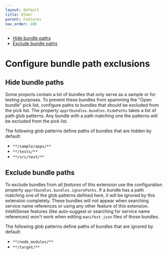 ```yaml
---
layout: default
title: Other
parent: Features
nav_order: 100
---
```


- [Hide bundle paths](#hide-bundle-paths)
- [Exclude bundle paths](#exclude-bundle-paths)

# Configure bundle path exclusions

## Hide bundle paths
Some projects contain a lot of bundles that only serve as a sample or for testing purposes.
To prevent these bundles from spamming the "Open bundle" pick list, configure paths to bundles that should be excluded from the pick list.
The property `apprtbundles.bundles.hidePaths` takes a list of path glob patterns.
Any bundle with a path matching one the patterns will be excluded from the pick list.

The following glob patterns define paths of bundles that are hidden by default:
* `**/sample/apps/**`
* `**/tests/**`
* `**/src/test/**`


## Exclude bundle paths

To exclude bundles from *all features* of this extension use the configuration property `apprtbundles.bundles.ignorePaths`.
If a bundle has a path matching one of the glob patterns defined here, it will be ignored by this extension completely.
These bundles will not appear when searching service name references or using any other feature of this extension.   
IntelliSense features (like auto-suggest or searching for service name references) won't work when editing `manifest.json` files of those bundles.

The following glob patterns define paths of bundles that are ignored by default:
* `**/node_modules/**`
* `**/target/**`
